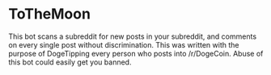 ToTheMoon
=============

This bot scans a subreddit for new posts in your subreddit, and comments on every single post without discrimination. This was written with the purpose of DogeTipping every person who posts into /r/DogeCoin. Abuse of this bot could easily get you banned.